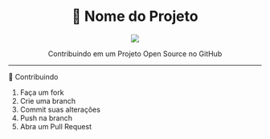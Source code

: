 <h1 align="center">🚀 Nome do Projeto</h1>

<p align="center">
  <img src="https://img.shields.io/badge/status-em%20desenvolvimento-yellow?style=for-the-badge"/>
</p>

<p align="center">Contribuindo em um Projeto Open Source no GitHub</p>

---

🤝 Contribuindo
1) Faça um fork
2) Crie uma branch
3) Commit suas alterações
4) Push na branch
5) Abra um Pull Request
